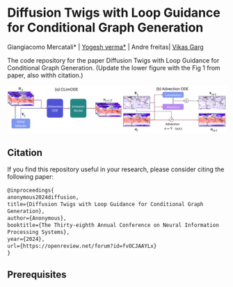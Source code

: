 # Diffusion Twigs with Loop Guidance for Conditional Graph Generation

 Giangiacomo Mercatali* |  [Yogesh verma*](https://yoverma.github.io/yoerma.github.io/) | Andre freitas|  [Vikas Garg](https://www.mit.edu/~vgarg/)
 
The code repository for the paper Diffusion Twigs with Loop Guidance for Conditional Graph Generation. (Update the lower figure with the Fig 1 from paper, also withh citation.)
<p align="center">
  <img src="https://github.com/Aalto-QuML/ClimODE/blob/main/workflow_final_climate_v6.png" />
</p>

## Citation
If you find this repository useful in your research, please consider citing the following paper:
 ```
@inproceedings{
anonymous2024diffusion,
title={Diffusion Twigs with Loop Guidance for Conditional Graph Generation},
author={Anonymous},
booktitle={The Thirty-eighth Annual Conference on Neural Information Processing Systems},
year={2024},
url={https://openreview.net/forum?id=fvOCJAAYLx}
}

```

## Prerequisites

